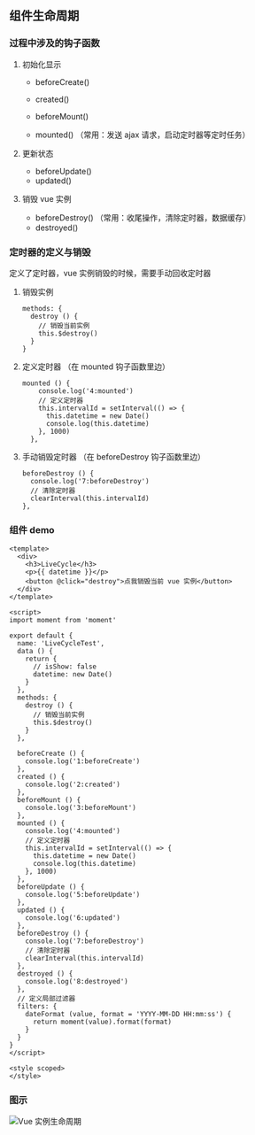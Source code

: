 ## 组件生命周期

### 过程中涉及的钩子函数

1. 初始化显示

   - beforeCreate()

   - created()
   - beforeMount()
   - mounted()    （常用：发送 ajax 请求，启动定时器等定时任务）

2. 更新状态

   - beforeUpdate()
   - updated()

3. 销毁 vue 实例

   - beforeDestroy()    （常用：收尾操作，清除定时器，数据缓存）
   - destroyed()



### 定时器的定义与销毁

定义了定时器，vue 实例销毁的时候，需要手动回收定时器

1. 销毁实例

   ```vue
   methods: {
     destroy () {
       // 销毁当前实例
       this.$destroy()
     }
   }
   ```

2. 定义定时器 （在 mounted 钩子函数里边）

   ```vue
   mounted () {
       console.log('4:mounted')
       // 定义定时器
       this.intervalId = setInterval(() => {
         this.datetime = new Date()
         console.log(this.datetime)
       }, 1000)
     },
   ```

3. 手动销毁定时器 （在 beforeDestroy 钩子函数里边）

   ```vue
   beforeDestroy () {
     console.log('7:beforeDestroy')
     // 清除定时器
     clearInterval(this.intervalId)
   },
   ```



### 组件 demo

```vue
<template>
  <div>
    <h3>LiveCycle</h3>
    <p>{{ datetime }}</p>
    <button @click="destroy">点我销毁当前 vue 实例</button>
  </div>
</template>

<script>
import moment from 'moment'

export default {
  name: 'LiveCycleTest',
  data () {
    return {
      // isShow: false
      datetime: new Date()
    }
  },
  methods: {
    destroy () {
      // 销毁当前实例
      this.$destroy()
    }
  },

  beforeCreate () {
    console.log('1:beforeCreate')
  },
  created () {
    console.log('2:created')
  },
  beforeMount () {
    console.log('3:beforeMount')
  },
  mounted () {
    console.log('4:mounted')
    // 定义定时器
    this.intervalId = setInterval(() => {
      this.datetime = new Date()
      console.log(this.datetime)
    }, 1000)
  },
  beforeUpdate () {
    console.log('5:beforeUpdate')
  },
  updated () {
    console.log('6:updated')
  },
  beforeDestroy () {
    console.log('7:beforeDestroy')
    // 清除定时器
    clearInterval(this.intervalId)
  },
  destroyed () {
    console.log('8:destroyed')
  },
  // 定义局部过滤器
  filters: {
    dateFormat (value, format = 'YYYY-MM-DD HH:mm:ss') {
      return moment(value).format(format)
    }
  }
}
</script>

<style scoped>
</style>
```



### 图示

![Vue 实例生命周期](https://cn.vuejs.org/images/lifecycle.png)